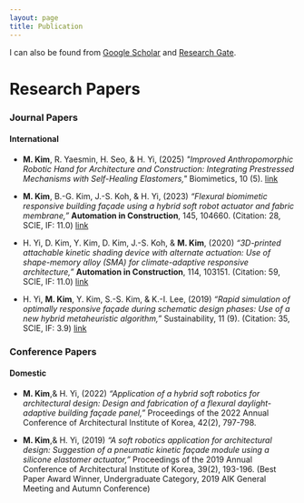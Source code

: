 ```yaml
---
layout: page
title: Publication
---
```



I can also be found from [Google Scholar](https://scholar.google.com/citations?user=JY44k3cAAAAJ&hl=en) and [Research Gate](https://www.researchgate.net/profile/Mijin-Kim-27).


# Research Papers

### Journal Papers

#### International

- **M. Kim**, R. Yaesmin, H. Seo, & H. Yi, (2025) _"Improved Anthropomorphic Robotic Hand for Architecture and Construction: Integrating Prestressed Mechanisms with Self-Healing Elastomers,"_ Biomimetics, 10 (5). [link](https://www.mdpi.com/2313-7673/10/5/284)

- **M. Kim**, B.-G. Kim, J.-S. Koh, & H. Yi, (2023) _“Flexural biomimetic responsive building façade using a hybrid soft robot actuator and fabric membrane,”_ **Automation in Construction**, 145, 104660.  (Citation: 28, SCIE, IF: 11.0) [link](https://www.sciencedirect.com/science/article/abs/pii/S0926580522005301?via%3Dihub) 

- H. Yi, D. Kim, Y. Kim, D. Kim, J.-S. Koh, & **M. Kim**, (2020) _“3D-printed attachable kinetic shading device with alternate actuation: Use of shape-memory alloy (SMA) for climate-adaptive responsive architecture,”_ **Automation in Construction**, 114, 103151. (Citation: 59, SCIE, IF: 11.0) [link](https://www.sciencedirect.com/science/article/abs/pii/S0926580519308507?via%3Dihub)

- H. Yi, **M. Kim**, Y. Kim, S.-S. Kim, & K.-I. Lee, (2019) _“Rapid simulation of optimally responsive façade during schematic design phases: Use of a new hybrid metaheuristic algorithm,”_ Sustainability, 11 (9). (Citation: 35, SCIE, IF: 3.9) [link](https://www.mdpi.com/2071-1050/11/9/2681)


### Conference Papers

#### Domestic

- **M. Kim**,& H. Yi, (2022) _“Application of a hybrid soft robotics for architectural design: Design and fabrication of a flexural daylight-adaptive building façade panel,”_ Proceedings of the 2022 Annual Conference of Architectural Institute of Korea, 42(2), 797-798.

- **M. Kim**,& H. Yi, (2019) _“A soft robotics application for architectural design: Suggestion of a pneumatic kinetic façade module using a silicone elastomer actuator,”_ Proceedings of the 2019 Annual Conference of Architectural Institute of Korea, 39(2), 193-196. (Best Paper Award Winner, Undergraduate Category, 2019 AIK General Meeting and Autumn Conference)
